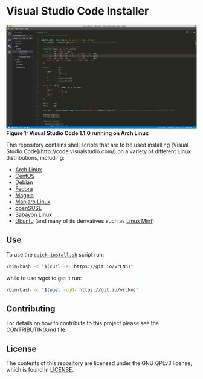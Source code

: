 # Visual Studio Code Installer
<p><img src="/images/VSCode-1.1.0-Arch.png" alt="Visual Studio Code 1.1.0 running on Arch Linux"><caption><b>Figure 1: Visual Studio Code 1.1.0 running on Arch Linux</b></caption></p>
This repository contains shell scripts that are to be used installing [Visual Studio Code](http://code.visualstudio.com/) on a variety of different Linux distributions, including:

* [Arch Linux](https://www.archlinux.org)
* [CentOS](https://www.centos.org/)
* [Debian](https://www.debian.org/)
* [Fedora](https://getfedora.org/)
* [Mageia](http://www.mageia.org/en/)
* [Manjaro Linux](https://manjaro.github.io/)
* [openSUSE](https://www.opensuse.org/)
* [Sabayon Linux](http://www.sabayon.org/)
* [Ubuntu](http://www.ubuntu.com/) (and many of its derivatives such as [Linux Mint](https://linuxmint.com/))

## Use
To use the [`quick-install.sh`](https://github.com/fusion809/VScode-installer/blob/master/quick-install.sh) script run:

```bash
/bin/bash -c "$(curl -sL https://git.io/vrLNn)"
```

while to use wget to get it run:

```bash
/bin/bash -c "$(wget -cqO- https://git.io/vrLNn)"
```

## Contributing
For details on how to contribute to this project please see the [CONTRIBUTING.md](/CONTRIBUTING.md) file.

## License
The contents of this repository are licensed under the GNU GPLv3 license, which is found in [LICENSE](/LICENSE).
